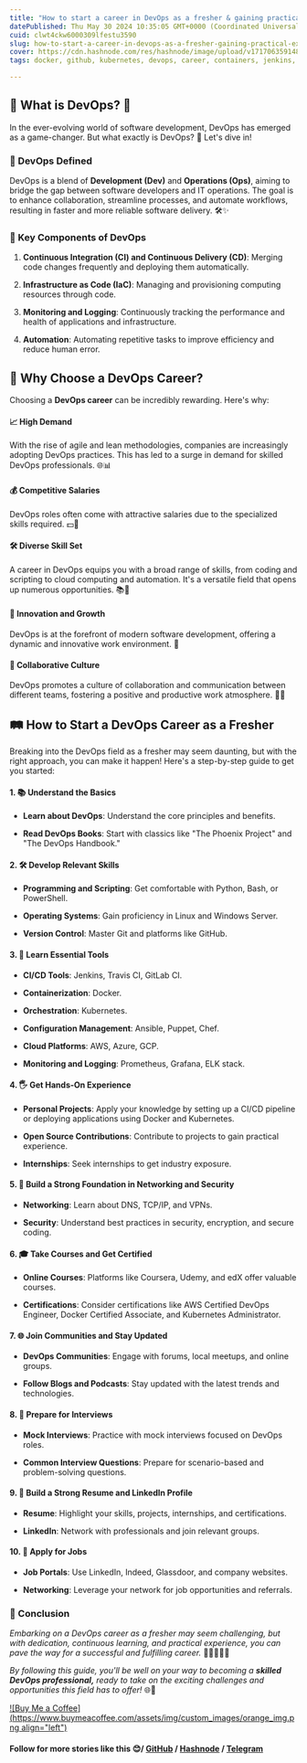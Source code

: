 ```yaml
---
title: "How to start a career in DevOps as a fresher & gaining practical experience?"
datePublished: Thu May 30 2024 10:35:05 GMT+0000 (Coordinated Universal Time)
cuid: clwt4ckw6000309lfestu3590
slug: how-to-start-a-career-in-devops-as-a-fresher-gaining-practical-experience
cover: https://cdn.hashnode.com/res/hashnode/image/upload/v1717063591481/af473c87-ab39-49f9-9310-dcd223eb03a2.png
tags: docker, github, kubernetes, devops, career, containers, jenkins, ci-cd, fresher, devops-articles, devopscommunity

---
```


## 🌟 What is DevOps? 🌟

In the ever-evolving world of software development, DevOps has emerged as a game-changer. But what exactly is DevOps? 🤔 Let's dive in!

### 🚀 DevOps Defined

DevOps is a blend of **Development (Dev)** and **Operations (Ops)**, aiming to bridge the gap between software developers and IT operations. The goal is to enhance collaboration, streamline processes, and automate workflows, resulting in faster and more reliable software delivery. 🛠️✨

### 🧩 Key Components of DevOps

1. **Continuous Integration (CI) and Continuous Delivery (CD)**: Merging code changes frequently and deploying them automatically.
    
2. **Infrastructure as Code (IaC)**: Managing and provisioning computing resources through code.
    
3. **Monitoring and Logging**: Continuously tracking the performance and health of applications and infrastructure.
    
4. **Automation**: Automating repetitive tasks to improve efficiency and reduce human error.
    

## 🌱 Why Choose a DevOps Career?

Choosing a **DevOps career** can be incredibly rewarding. Here's why:

#### 📈 High Demand

With the rise of agile and lean methodologies, companies are increasingly adopting DevOps practices. This has led to a surge in demand for skilled DevOps professionals. 🌐📊

#### 💰 Competitive Salaries

DevOps roles often come with attractive salaries due to the specialized skills required. 💵💼

#### 🛠️ Diverse Skill Set

A career in DevOps equips you with a broad range of skills, from coding and scripting to cloud computing and automation. It's a versatile field that opens up numerous opportunities. 📚🔧

#### 🌟 Innovation and Growth

DevOps is at the forefront of modern software development, offering a dynamic and innovative work environment. 🚀

#### 🤝 Collaborative Culture

DevOps promotes a culture of collaboration and communication between different teams, fostering a positive and productive work atmosphere. 👫💬

## 🛤️ How to Start a DevOps Career as a Fresher

Breaking into the DevOps field as a fresher may seem daunting, but with the right approach, you can make it happen! Here's a step-by-step guide to get you started:

#### 1\. 📚 Understand the Basics

* **Learn about DevOps**: Understand the core principles and benefits.
    
* **Read DevOps Books**: Start with classics like "The Phoenix Project" and "The DevOps Handbook."
    

#### 2\. 🛠️ Develop Relevant Skills

* **Programming and Scripting**: Get comfortable with Python, Bash, or PowerShell.
    
* **Operating Systems**: Gain proficiency in Linux and Windows Server.
    
* **Version Control**: Master Git and platforms like GitHub.
    

#### 3\. 🚀 Learn Essential Tools

* **CI/CD Tools**: Jenkins, Travis CI, GitLab CI.
    
* **Containerization**: Docker.
    
* **Orchestration**: Kubernetes.
    
* **Configuration Management**: Ansible, Puppet, Chef.
    
* **Cloud Platforms**: AWS, Azure, GCP.
    
* **Monitoring and Logging**: Prometheus, Grafana, ELK stack.
    

#### 4\. 🖐️ Get Hands-On Experience

* **Personal Projects**: Apply your knowledge by setting up a CI/CD pipeline or deploying applications using Docker and Kubernetes.
    
* **Open Source Contributions**: Contribute to projects to gain practical experience.
    
* **Internships**: Seek internships to get industry exposure.
    

#### 5\. 🔐 Build a Strong Foundation in Networking and Security

* **Networking**: Learn about DNS, TCP/IP, and VPNs.
    
* **Security**: Understand best practices in security, encryption, and secure coding.
    

#### 6\. 🎓 Take Courses and Get Certified

* **Online Courses**: Platforms like Coursera, Udemy, and edX offer valuable courses.
    
* **Certifications**: Consider certifications like AWS Certified DevOps Engineer, Docker Certified Associate, and Kubernetes Administrator.
    

#### 7\. 🌐 Join Communities and Stay Updated

* **DevOps Communities**: Engage with forums, local meetups, and online groups.
    
* **Follow Blogs and Podcasts**: Stay updated with the latest trends and technologies.
    

#### 8\. 📝 Prepare for Interviews

* **Mock Interviews**: Practice with mock interviews focused on DevOps roles.
    
* **Common Interview Questions**: Prepare for scenario-based and problem-solving questions.
    

#### 9\. 💼 Build a Strong Resume and LinkedIn Profile

* **Resume**: Highlight your skills, projects, internships, and certifications.
    
* **LinkedIn**: Network with professionals and join relevant groups.
    

#### 10\. 🎯 Apply for Jobs

* **Job Portals**: Use LinkedIn, Indeed, Glassdoor, and company websites.
    
* **Networking**: Leverage your network for job opportunities and referrals.
    

### 🌟 Conclusion

*Embarking on a DevOps career as a fresher may seem challenging, but with dedication, continuous learning, and practical experience, you can pave the way for a successful and fulfilling career.* 🚀👩‍💻👨‍💻

*By following this guide, you'll be well on your way to becoming a* ***skilled DevOps professional,*** *ready to take on the exciting challenges and opportunities this field has to offer!* 🌐🌟

[![Buy Me a Coffee](https://www.buymeacoffee.com/assets/img/custom_images/orange_img.png align="left")](https://www.buymeacoffee.com/harshhaareddy)

#### Follow for more stories like this 😊/ [**GitHub**](https://github.com/NotHarshhaa) / [**Hashnode**](https://hashnode.com/ProDevOpsGuy) **/** [**Telegram**](https://t.me/prodevopsguy)